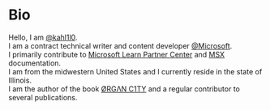 # Bio

Hello, I am [@kahl1l0](http://github.com/kahl1l0). <br>I am a contract technical writer and content developer [@Microsoft](http://mirosoft.com). <br> I primarily contribute to [Microsoft Learn Partner Center](https://learn.microsoft.com/en-us/partner-center/) and [MSX](https://review.learn.microsoft.com/en-us/seller) documentation. <br> I am from the midwestern United States and I currently reside in the state of Illinois. <br> I am the author of the book [ØRGΛN C1TY](http://organ.city) and a regular contributor to several publications.
<!--
**Kahl1l0/kahl1l0** is a ✨ _special_ ✨ repository because its `README.md` (this file) appears on your GitHub profile.

Here are some ideas to get you started:

- 🔭 I’m currently working on ...
- 🌱 I’m currently learning ...
- 👯 I’m looking to collaborate on ...
- 🤔 I’m looking for help with ...
- 💬 Ask me about ...
- 📫 How to reach me: ...
- 😄 Pronouns: ...
- ⚡ Fun fact: ...
-->
